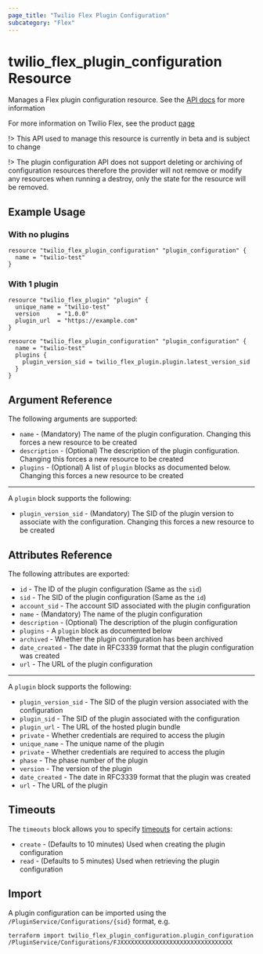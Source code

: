 ```yaml
---
page_title: "Twilio Flex Plugin Configuration"
subcategory: "Flex"
---
```


# twilio_flex_plugin_configuration Resource

Manages a Flex plugin configuration resource. See the [API docs](https://www.twilio.com/docs/flex/developer/plugins/api/plugin-configuration) for more information

For more information on Twilio Flex, see the product [page](https://www.twilio.com/flex)

!> This API used to manage this resource is currently in beta and is subject to change

!> The plugin configuration API does not support deleting or archiving of configuration resources therefore the provider will not remove or modify any resources when running a destroy, only the state for the resource will be removed.

## Example Usage

### With no plugins

```hcl
resource "twilio_flex_plugin_configuration" "plugin_configuration" {
  name = "twilio-test"
}
```

### With 1 plugin

```hcl
resource "twilio_flex_plugin" "plugin" {
  unique_name = "twilio-test"
  version     = "1.0.0"
  plugin_url  = "https://example.com"
}

resource "twilio_flex_plugin_configuration" "plugin_configuration" {
  name = "twilio-test"
  plugins {
    plugin_version_sid = twilio_flex_plugin.plugin.latest_version_sid
  }
}
```

## Argument Reference

The following arguments are supported:

- `name` - (Mandatory) The name of the plugin configuration. Changing this forces a new resource to be created
- `description` - (Optional) The description of the plugin configuration. Changing this forces a new resource to be created
- `plugins` - (Optional) A list of `plugin` blocks as documented below. Changing this forces a new resource to be created

---

A `plugin` block supports the following:

- `plugin_version_sid` - (Mandatory) The SID of the plugin version to associate with the configuration. Changing this forces a new resource to be created

## Attributes Reference

The following attributes are exported:

- `id` - The ID of the plugin configuration (Same as the `sid`)
- `sid` - The SID of the plugin configuration (Same as the `id`)
- `account_sid` - The account SID associated with the plugin configuration
- `name` - (Mandatory) The name of the plugin configuration
- `description` - (Optional) The description of the plugin configuration
- `plugins` - A `plugin` block as documented below
- `archived` - Whether the plugin configuration has been archived
- `date_created` - The date in RFC3339 format that the plugin configuration was created
- `url` - The URL of the plugin configuration

---

A `plugin` block supports the following:

- `plugin_version_sid` - The SID of the plugin version associated with the configuration
- `plugin_sid` - The SID of the plugin associated with the configuration
- `plugin_url` - The URL of the hosted plugin bundle
- `private` - Whether credentials are required to access the plugin
- `unique_name` - The unique name of the plugin
- `private` - Whether credentials are required to access the plugin
- `phase` - The phase number of the plugin
- `version` - The version of the plugin
- `date_created` - The date in RFC3339 format that the plugin was created
- `url` - The URL of the plugin

## Timeouts

The `timeouts` block allows you to specify [timeouts](https://www.terraform.io/docs/configuration/resources.html#timeouts) for certain actions:

- `create` - (Defaults to 10 minutes) Used when creating the plugin configuration
- `read` - (Defaults to 5 minutes) Used when retrieving the plugin configuration

## Import

A plugin configuration can be imported using the `/PluginService/Configurations/{sid}` format, e.g.

```shell
terraform import twilio_flex_plugin_configuration.plugin_configuration /PluginService/Configurations/FJXXXXXXXXXXXXXXXXXXXXXXXXXXXXXXXX
```
